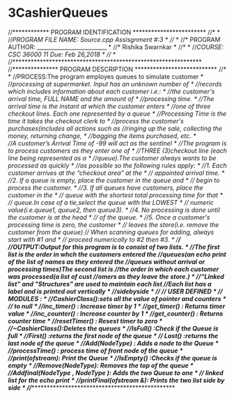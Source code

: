 # 3CashierQueues
//************ PROGRAM IDENTIFICATION  ************************
//*                                                           *
//*PROGRAM FILE NAME: Source.cpp  Assisgnment #:3			        *
//*                                                           *
//* PROGRAM AUTHOR:    _________________________              *
//*                        Rishika Swarnkar                   *
//*                                                           *
//*COURSE: CSC 36000 11        Due: Feb 26,2018               *
//*                                                           *
//**************************************************************
//*************** PROGRAM DESCRIPTION ***************************
//*                                                             *
//PROCESS:The  program employes queues to simulate customer     * 
//*processing at supermarket. Input has an unknown number of    *
//*records which includes information about each customer i.e.: *
//*the customer's arrival time, FULL NAME and the amount of     *
//*processing time.										                    	    *
//*The arrival time is the instant at which the customer enters *
//*one of three checkout lines. Each one represented by a queue *
//*Processing Time is the time it takes the checkout clerk to   *
//*process the customer's purchases(includes all actions such as*
//*ringing up the sale, collecting the money, returning change, *
//*bagging the items purchased, etc.						              	*                          
//*A customer’s Arrival Time of -99 will act as the sentinel    *
//*The program is to process customers as they enter one of     *
//*THREE (3)checkout line (each line being represented as a     *
//*queue).The customer always wants to be processed as quickly  *
//*as possible so the following rules apply:                    *
//*1.  Each customer arrives at the “checkout area” at the      *
//*    appointed arrival time.								                  *
//*2.  If a queue is empty, place the customer in the queue and * 
//*    begin to process the customer.							              *
//*3.  If all queues have customers, place the customer in the  *
//*    queue with the shortest total processing time for that   *
//*    queue.In case of a tie,select the queue with the LOWEST  *
//*    numeric value(i.e.queue1, queue2, then queue3).          *
//*4.  No processing is done until the customer is at the head  *
//*    of the queue.											                      *
//*5.  Once a customer's processing time is zero, the customer  *
//*    leaves the store(i.e. remove the customer from the queue)*
//* When scanning queues for adding, always start with #1 and   *
//* proceed numerically to #2 then #3.							            *
/****************************************************************/
//*OUTPUT:Output for this program is to consist of two lists.   *
//*The first list is the order in whch the customers entered the*
//*queues(an echo print of the list of names as they entered the*
//*queues without arrival or processing times)The second list is*
//*the order in which each customer was processed(a list of cust*
//*omers as they leave the store.)						              		*
//*“Linked list” and "Structures" are used to maintain each list*
//*Each list has a label and is printed out vertically			    *
//*sidebyside												                          	*
/****************************************************************/
//* USER DEFINED                                                *
//* MODULES :									                      	     	    *
//*CashierClass():sets all the value of pointer and counters    *
//*               to null									                      *
//*inc_timer()   : Increase timer by 1				        	        * 
//*get_timer()   : Returns timer value							            *
//*inc_counter() : Increase counter by 1					            	*
//*get_counter() : Returns counter time						            	*
//*resetTimer()  : Resest timer to zero						            	*
//*~CashierClass():Deletes the queues							              *
//*IsFull()       :Check if the Queue is full					          *
//*First()        :returns the first node of the queue			    *
//* Last()        :returns the last node of the queue			      *
//*Add(NodeType*) : Adds a node to the Queue					          *
//*processTime()  : process time of front node of the queue		  *
//*print(ofstream): Print the Queue								              *
//*IsEmpty()      :Checks if the queue is empty					        *
//*Remove(NodeType*): Removes the top of the queue				      *
//*Addfinal(NodeType *, NodeType *): Adds the two Queue to one  *
//*						          linked list for the echo print          *
//*printFinal(ofstream &): Prints the two list side by side		  *
//***************************************************************
